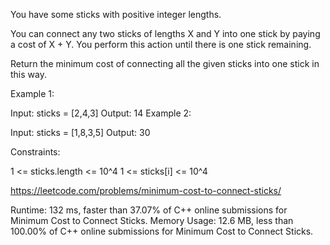 You have some sticks with positive integer lengths.

You can connect any two sticks of lengths X and Y into one stick by paying a cost of X + Y.  You perform this action until there is one stick remaining.

Return the minimum cost of connecting all the given sticks into one stick in this way.

 

Example 1:

Input: sticks = [2,4,3]
Output: 14
Example 2:

Input: sticks = [1,8,3,5]
Output: 30
 

Constraints:

1 <= sticks.length <= 10^4
1 <= sticks[i] <= 10^4

https://leetcode.com/problems/minimum-cost-to-connect-sticks/

Runtime: 132 ms, faster than 37.07% of C++ online submissions for Minimum Cost to Connect Sticks.
Memory Usage: 12.6 MB, less than 100.00% of C++ online submissions for Minimum Cost to Connect Sticks.
